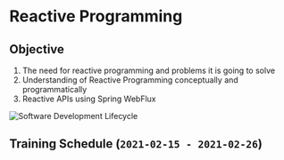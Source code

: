 # Reactive Programming

## Objective
1. The need for reactive programming and problems it is going to solve
2. Understanding of Reactive Programming conceptually and programmatically
3. Reactive APIs using Spring WebFlux

![Software Development Lifecycle](https://github.com/acc-trainings/SpringBoot-OpenShift-Training/blob/main/img/sdlc.png?raw=true)


## Training Schedule (**`2021-02-15 - 2021-02-26`**)



